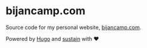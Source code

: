 # bijancamp.com
Source code for my personal website, [bijancamp.com](https://bijancamp.com).

Powered by [Hugo](https://gohugo.io) and [sustain](https://github.com/suyundukov/hugo-sustain) with ♥

